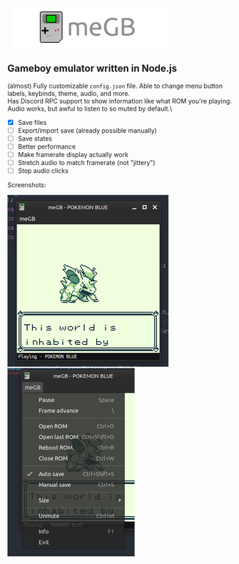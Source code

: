 &nbsp;&nbsp;![meGB](icons/banner_small.png)

Gameboy emulator written in Node.js
---
(almost) Fully customizable `config.json` file. Able to change menu button labels, keybinds, theme, audio, and more.\
Has Discord RPC support to show information like what ROM you're playing.\
Audio works, but awful to listen to so muted by default.\

- [x] Save files
- [ ] Export/import save (already possible manually)
- [ ] Save states
- [ ] Better performance
- [ ] Make framerate display actually work
- [ ] Stretch audio to match framerate (not "jittery")
- [ ] Stop audio clicks

Screenshots:

![Running Pokémon Blue](icons/demo1.png)
![Menu](icons/demo2.png)

